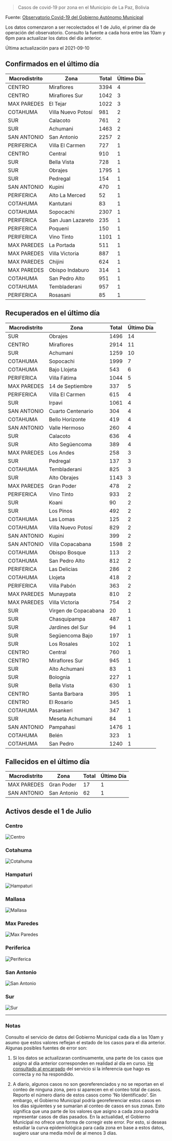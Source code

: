 > Casos de covid-19 por zona en el Municipio de La Paz, Bolivia

Fuente: [Observatorio Covid-19 del Gobierno Autónomo Municipal](http://observatoriocovid19.lapaz.bo/observatorio/index.php/datos-abiertos-covid)

Los datos comenzaron a ser recolectados el 1 de Julio, el primer día de operación del observatorio. Consulto la fuente a cada hora entre las 10am y 6pm para actualizar los datos del día anterior.

Última actualización para el 2021-09-10

## Confirmados en el último día

| Macrodistrito   | Zona               |   Total |   Último Día |
|-----------------|--------------------|---------|--------------|
| CENTRO          | Miraflores         |    3394 |            4 |
| CENTRO          | Miraflores Sur     |    1042 |            3 |
| MAX PAREDES     | El Tejar           |    1022 |            3 |
| COTAHUMA        | Villa Nuevo Potosí |     981 |            2 |
| SUR             | Calacoto           |     761 |            2 |
| SUR             | Achumani           |    1463 |            2 |
| SAN ANTONIO     | San Antonio        |    2257 |            2 |
| PERIFERICA      | Villa El Carmen    |     727 |            1 |
| CENTRO          | Central            |     910 |            1 |
| SUR             | Bella Vista        |     728 |            1 |
| SUR             | Obrajes            |    1795 |            1 |
| SUR             | Pedregal           |     154 |            1 |
| SAN ANTONIO     | Kupini             |     470 |            1 |
| PERIFERICA      | Alto La Merced     |      52 |            1 |
| COTAHUMA        | Kantutani          |      83 |            1 |
| COTAHUMA        | Sopocachi          |    2307 |            1 |
| PERIFERICA      | San Juan Lazareto  |     235 |            1 |
| PERIFERICA      | Poqueni            |     150 |            1 |
| PERIFERICA      | Vino Tinto         |    1101 |            1 |
| MAX PAREDES     | La Portada         |     511 |            1 |
| MAX PAREDES     | Villa Victoria     |     887 |            1 |
| MAX PAREDES     | Chijini            |     624 |            1 |
| MAX PAREDES     | Obispo Indaburo    |     314 |            1 |
| COTAHUMA        | San Pedro Alto     |     951 |            1 |
| COTAHUMA        | Tembladerani       |     957 |            1 |
| PERIFERICA      | Rosasani           |      85 |            1 |

## Recuperados en el último día

| Macrodistrito   | Zona                 |   Total |   Último Día |
|-----------------|----------------------|---------|--------------|
| SUR             | Obrajes              |    1496 |           14 |
| CENTRO          | Miraflores           |    2914 |           11 |
| SUR             | Achumani             |    1259 |           10 |
| COTAHUMA        | Sopocachi            |    1999 |            7 |
| COTAHUMA        | Bajo Llojeta         |     543 |            6 |
| PERIFERICA      | Villa Fátima         |    1044 |            5 |
| MAX PAREDES     | 14 de Septiembre     |     337 |            5 |
| PERIFERICA      | Villa El Carmen      |     615 |            4 |
| SUR             | Irpavi               |    1061 |            4 |
| SAN ANTONIO     | Cuarto Centenario    |     304 |            4 |
| COTAHUMA        | Bello Horizonte      |     419 |            4 |
| SAN ANTONIO     | Valle Hermoso        |     260 |            4 |
| SUR             | Calacoto             |     636 |            4 |
| SUR             | Alto Següencoma      |     389 |            4 |
| MAX PAREDES     | Los Andes            |     258 |            3 |
| SUR             | Pedregal             |     137 |            3 |
| COTAHUMA        | Tembladerani         |     825 |            3 |
| SUR             | Alto Obrajes         |    1143 |            3 |
| MAX PAREDES     | Gran Poder           |     478 |            2 |
| PERIFERICA      | Vino Tinto           |     933 |            2 |
| SUR             | Koani                |      90 |            2 |
| SUR             | Los Pinos            |     492 |            2 |
| COTAHUMA        | Las Lomas            |     125 |            2 |
| COTAHUMA        | Villa Nuevo Potosí   |     829 |            2 |
| SAN ANTONIO     | Kupini               |     399 |            2 |
| SAN ANTONIO     | Villa Copacabana     |    1598 |            2 |
| COTAHUMA        | Obispo Bosque        |     113 |            2 |
| COTAHUMA        | San Pedro Alto       |     812 |            2 |
| PERIFERICA      | Las Delicias         |     286 |            2 |
| COTAHUMA        | Llojeta              |     418 |            2 |
| PERIFERICA      | Villa Pabón          |     363 |            2 |
| MAX PAREDES     | Munaypata            |     810 |            2 |
| MAX PAREDES     | Villa Victoria       |     754 |            2 |
| SUR             | Virgen de Copacabana |      20 |            1 |
| SUR             | Chasquipampa         |     487 |            1 |
| SUR             | Jardines del Sur     |      94 |            1 |
| SUR             | Següencoma Bajo      |     197 |            1 |
| SUR             | Los Rosales          |     102 |            1 |
| CENTRO          | Central              |     760 |            1 |
| CENTRO          | Miraflores Sur       |     945 |            1 |
| SUR             | Alto Achumani        |      83 |            1 |
| SUR             | Bolognia             |     227 |            1 |
| SUR             | Bella Vista          |     630 |            1 |
| CENTRO          | Santa Barbara        |     395 |            1 |
| CENTRO          | El Rosario           |     345 |            1 |
| COTAHUMA        | Pasankeri            |     347 |            1 |
| SUR             | Meseta Achumani      |      84 |            1 |
| SAN ANTONIO     | Pampahasi            |    1476 |            1 |
| COTAHUMA        | Belén                |     323 |            1 |
| COTAHUMA        | San Pedro            |    1240 |            1 |

## Fallecidos en el último día

| Macrodistrito   | Zona        |   Total |   Último Día |
|-----------------|-------------|---------|--------------|
| MAX PAREDES     | Gran Poder  |      17 |            1 |
| SAN ANTONIO     | San Antonio |      62 |            1 |

## Activos desde el 1 de Julio

### Centro

![Centro](plots/activos_centro.png)

### Cotahuma

![Cotahuma](plots/activos_cotahuma.png)

### Hampaturi

![Hampaturi](plots/activos_hampaturi.png)

### Mallasa

![Mallasa](plots/activos_mallasa.png)

### Max Paredes

![Max Paredes](plots/activos_max_paredes.png)

### Periferica

![Periferica](plots/activos_periferica.png)

### San Antonio

![San Antonio](plots/activos_san_antonio.png)

### Sur

![Sur](plots/activos_sur.png)

---

### Notas

Consulto el servicio de datos del Gobierno Municipal cada día a las 10am y asumo que estos valores reflejan el estado de los casos para el día anterior. Algunas posibles fuentes de error son:

1. Si los datos se actualizaran contínuamente, una parte de los casos que asigno al día anterior corresponden en realidad al día en curso. [He consultado al encargado](https://twitter.com/mauforonda/status/1278727234765959168) del servicio si la inferencia que hago es correcta y no ha respondido.

2. A diario, algunos casos no son georeferenciados y no se reportan en el conteo de ninguna zona, pero sí aparecen en el conteo total de casos. Reporto el número diario de estos casos como 'No Identificado'.  Sin embargo, el Gobierno Municipal podría georeferenciar estos casos en los días siguientes y se sumarían al conteo de casos en sus zonas. Esto significa que una parte de los valores que asigno a cada zona podría representar casos de días pasados. En la actualidad, el Gobierno Municipal no ofrece una forma de corregir este error. Por esto, si deseas estudiar la curva epidemiológica para cada zona en base a estos datos, sugiero usar una media móvil de al menos 3 días.